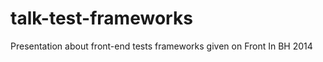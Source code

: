 talk-test-frameworks
====================

Presentation about front-end tests frameworks given on Front In BH 2014
